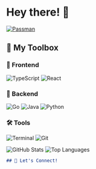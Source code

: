 # Hey there! 👋 

[![Passman](https://github-readme-stats.vercel.app/api/pin/?username=mshnjffr&repo=passman&theme=radical)](https://github.com/mshnjffr/passman)

## 🧰 My Toolbox

### 🎨 Frontend
![TypeScript](https://img.shields.io/badge/TypeScript-007ACC?style=for-the-badge&logo=typescript&logoColor=white)
![React](https://img.shields.io/badge/React-20232A?style=for-the-badge&logo=react&logoColor=61DAFB)

### 🔧 Backend
![Go](https://img.shields.io/badge/Go-00ADD8?style=for-the-badge&logo=go&logoColor=white)
![Java](https://img.shields.io/badge/Java-ED8B00?style=for-the-badge&logo=java&logoColor=white)
![Python](https://img.shields.io/badge/Python-3776AB?style=for-the-badge&logo=python&logoColor=white)

### 🛠️ Tools
![Terminal](https://img.shields.io/badge/Terminal-4EAA25?style=for-the-badge&logo=gnome-terminal&logoColor=white)
![Git](https://img.shields.io/badge/Git-F05032?style=for-the-badge&logo=git&logoColor=white)


![GitHub Stats](https://github-readme-stats.vercel.app/api?username=mshnjffr&show_icons=true&theme=radical)
![Top Languages](https://github-readme-stats.vercel.app/api/top-langs/?username=mshnjffr&layout=compact&theme=radical)

```markdown
## 🤝 Let's Connect!
```

<!--
**mshnjffr/mshnjffr** is a ✨ _special_ ✨ repository because its `README.md` (this file) appears on your GitHub profile.

Here are some ideas to get you started:

- 🔭 I’m currently working on ...
- 🌱 I’m currently learning ...
- 👯 I’m looking to collaborate on ...
- 🤔 I’m looking for help with ...
- 💬 Ask me about ...
- 📫 How to reach me: ...
- 😄 Pronouns: ...
- ⚡ Fun fact: ...
-->
